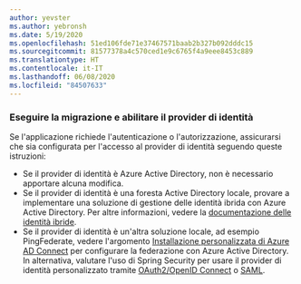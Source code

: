 ```yaml
---
author: yevster
ms.author: yebronsh
ms.date: 5/19/2020
ms.openlocfilehash: 51ed106fde71e37467571baab2b327b092dddc15
ms.sourcegitcommit: 81577378a4c570ced1e9c6765f4a9eee8453c889
ms.translationtype: HT
ms.contentlocale: it-IT
ms.lasthandoff: 06/08/2020
ms.locfileid: "84507633"
---
```

### <a name="migrate-and-enable-the-identity-provider"></a>Eseguire la migrazione e abilitare il provider di identità

Se l'applicazione richiede l'autenticazione o l'autorizzazione, assicurarsi che sia configurata per l'accesso al provider di identità seguendo queste istruzioni:

* Se il provider di identità è Azure Active Directory, non è necessario apportare alcuna modifica.
* Se il provider di identità è una foresta Active Directory locale, provare a implementare una soluzione di gestione delle identità ibrida con Azure Active Directory. Per altre informazioni, vedere la [documentazione delle identità ibride](/azure/active-directory/hybrid/).
* Se il provider di identità è un'altra soluzione locale, ad esempio PingFederate, vedere l'argomento [Installazione personalizzata di Azure AD Connect](/azure/active-directory/hybrid/how-to-connect-install-custom) per configurare la federazione con Azure Active Directory. In alternativa, valutare l'uso di Spring Security per usare il provider di identità personalizzato tramite [OAuth2/OpenID Connect](https://docs.spring.io/spring-security/site/docs/current/reference/html5/#oauth2) o [SAML](https://docs.spring.io/spring-security/site/docs/current/reference/html5/#servlet-saml2).
